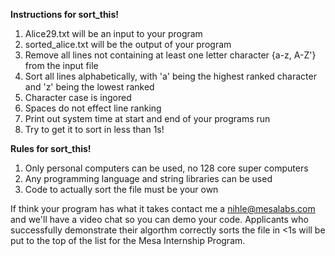 **Instructions for sort_this!**

1. Alice29.txt will be an input to your program
2. sorted_alice.txt will be the output of your program
3. Remove all lines not containing at least one letter character {a-z, A-Z'} from the input file
4. Sort all lines alphabetically, with 'a' being the highest ranked character and 'z' being the lowest ranked
5. Character case is ingored
6. Spaces do not effect line ranking
7. Print out system time at start and end of your programs run
8. Try to get it to sort in less than 1s!

**Rules for sort_this!**

1. Only personal computers can be used, no 128 core super computers
2. Any programming language and string libraries can be used
3. Code to actually sort the file must be your own


If think your program has what it takes contact me a nihle@mesalabs.com and we'll have a video chat so you can demo your code. Applicants who successfully demonstrate their algorthm correctly sorts the file in <1s will be put to the top of the list for the Mesa Internship Program.



